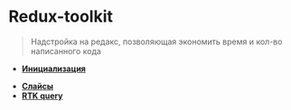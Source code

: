 # Redux-toolkit
> Надстройка на редакс, позволяющая экономить время и кол-во написанного кода

* **<a href="./pages/init/readme.md">Инициализация</a>**
<!-- * **<a href="./pages/actions/readme.md">Создание редюсеров</a>**
* **<a href="./pages/actions/readme.md">Создание экшенов</a>** -->
* **<a href="./pages/slices/readme.md">Слайсы</a>**
* **<a href="./pages/rtk/readme.md">RTK query</a>**
<!-- * **<a href="./pages/types/readme.md">Типизация</a>** -->



